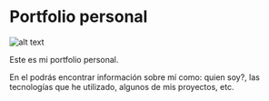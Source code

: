 # Portfolio personal

![alt text](https://carlosmico.github.io/Portfolio/img/faviconold.png)

Este es mi portfolio personal. 

En el podrás encontrar información sobre mí como: quien soy?, las tecnologías que he utilizado, algunos de mis proyectos, etc.
